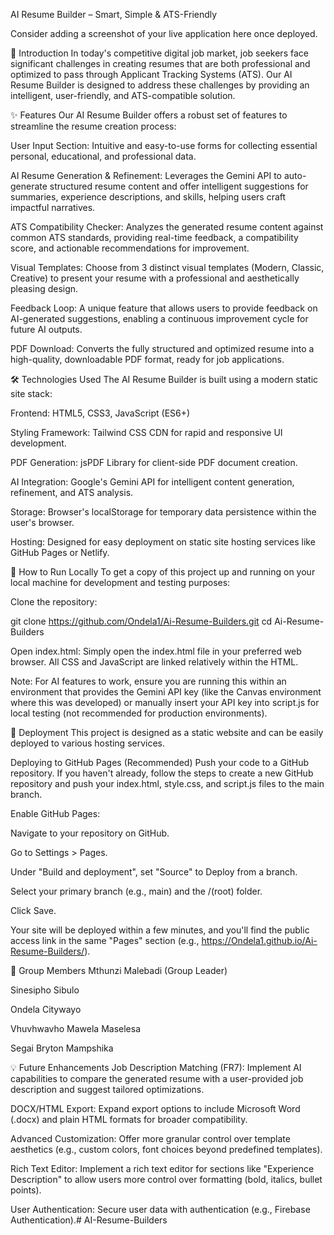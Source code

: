 AI Resume Builder – Smart, Simple & ATS-Friendly

Consider adding a screenshot of your live application here once deployed.

🚀 Introduction
In today's competitive digital job market, job seekers face significant challenges in creating resumes that are both professional and optimized to pass through Applicant Tracking Systems (ATS). Our AI Resume Builder is designed to address these challenges by providing an intelligent, user-friendly, and ATS-compatible solution.

✨ Features
Our AI Resume Builder offers a robust set of features to streamline the resume creation process:

User Input Section: Intuitive and easy-to-use forms for collecting essential personal, educational, and professional data.

AI Resume Generation & Refinement: Leverages the Gemini API to auto-generate structured resume content and offer intelligent suggestions for summaries, experience descriptions, and skills, helping users craft impactful narratives.

ATS Compatibility Checker: Analyzes the generated resume content against common ATS standards, providing real-time feedback, a compatibility score, and actionable recommendations for improvement.

Visual Templates: Choose from 3 distinct visual templates (Modern, Classic, Creative) to present your resume with a professional and aesthetically pleasing design.

Feedback Loop: A unique feature that allows users to provide feedback on AI-generated suggestions, enabling a continuous improvement cycle for future AI outputs.

PDF Download: Converts the fully structured and optimized resume into a high-quality, downloadable PDF format, ready for job applications.

🛠️ Technologies Used
The AI Resume Builder is built using a modern static site stack:

Frontend: HTML5, CSS3, JavaScript (ES6+)

Styling Framework: Tailwind CSS CDN for rapid and responsive UI development.

PDF Generation: jsPDF Library for client-side PDF document creation.

AI Integration: Google's Gemini API for intelligent content generation, refinement, and ATS analysis.

Storage: Browser's localStorage for temporary data persistence within the user's browser.

Hosting: Designed for easy deployment on static site hosting services like GitHub Pages or Netlify.

🏃 How to Run Locally
To get a copy of this project up and running on your local machine for development and testing purposes:

Clone the repository:

git clone https://github.com/Ondela1/Ai-Resume-Builders.git
cd Ai-Resume-Builders

Open index.html:
Simply open the index.html file in your preferred web browser. All CSS and JavaScript are linked relatively within the HTML.

Note: For AI features to work, ensure you are running this within an environment that provides the Gemini API key (like the Canvas environment where this was developed) or manually insert your API key into script.js for local testing (not recommended for production environments).

🚀 Deployment
This project is designed as a static website and can be easily deployed to various hosting services.

Deploying to GitHub Pages (Recommended)
Push your code to a GitHub repository. If you haven't already, follow the steps to create a new GitHub repository and push your index.html, style.css, and script.js files to the main branch.

Enable GitHub Pages:

Navigate to your repository on GitHub.

Go to Settings > Pages.

Under "Build and deployment", set "Source" to Deploy from a branch.

Select your primary branch (e.g., main) and the /(root) folder.

Click Save.

Your site will be deployed within a few minutes, and you'll find the public access link in the same "Pages" section (e.g., https://Ondela1.github.io/Ai-Resume-Builders/).

👥 Group Members
Mthunzi Malebadi (Group Leader)

Sinesipho Sibulo

Ondela Citywayo

Vhuvhwavho Mawela Maselesa

Segai Bryton Mampshika

💡 Future Enhancements
Job Description Matching (FR7): Implement AI capabilities to compare the generated resume with a user-provided job description and suggest tailored optimizations.

DOCX/HTML Export: Expand export options to include Microsoft Word (.docx) and plain HTML formats for broader compatibility.

Advanced Customization: Offer more granular control over template aesthetics (e.g., custom colors, font choices beyond predefined templates).

Rich Text Editor: Implement a rich text editor for sections like "Experience Description" to allow users more control over formatting (bold, italics, bullet points).

User Authentication: Secure user data with authentication (e.g., Firebase Authentication).# AI-Resume-Builders
